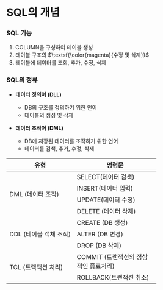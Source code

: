 # SQL의 개념

### SQL 기능

1. COLUMN을 구성하여 테이블 생성
2. 테이블 구조의 $\textsf{\color{magenta}{수정 및 삭제}}$
3. 테이블에 데이터를 조회, 추가, 수정, 삭제

### SQL의 정류

-  **데이터 정의어 (DLL)**

   -  DB의 구조를 정의하기 위한 언어
   -  테이블의 생성 및 삭제

-  **데이터 조작어 (DML)**

   -  DB에 저장된 데이터를 조작하기 위한 언어
   -  데이터를 검색, 추가, 수정, 삭제

<!-- |       유형        | 명령문               |
| :---------------: | :------------------- |
| DML (데이터 조작) | SELECT (데이터 검색) | -->

<table>
    <thead style="text-align: center">
        <tr>
            <th>유형</th>
            <th style="width:200px;">명령문</th>
        </tr>
    </thead>
    <tbody>
        <tr>
            <td rowspan="4">
                DML (데이터 조작)
            </td>
            <td >
                SELECT(데이터 검색)
            </td>
        </tr>
        <tr>
            <td>
                INSERT(데이터 입력)
            </td>
        </tr>
        <tr>
            <td>
                UPDATE(데이터 수정)
            </td>
        </tr>
        <tr>
            <td>
                DELETE (데이터 삭제)
            </td>
        </tr>
        <tr>
            <td rowspan="3">
                DDL (테이블 객체 조작)
            </td>
            <td >
                CREATE (DB 생성)
            </td>
        </tr>
        <tr>
            <td>
                ALTER (DB 변경)
            </td>
        </tr>
        <tr>
            <td>
                DROP (DB 삭제)
            </td>
        </tr>
                <tr>
            <td rowspan="2">
                TCL (트랙잭션 처리)
            </td>
            <td >
                COMMIT (트랜잭션의 정상적인 종료처리)
            </td>
        </tr>
        <tr>
            <td>
                ROLLBACK(트랜잭션 취소)
            </td>
        </tr>
    </tbody>
</table>

<!-- <table>
  <tr>
    <th colspan="2">DML (데이터 조작)</th>
  </tr>
  <tr>
    <td>유형</td>
    <td>명령문</td>
  </tr>
  <tr>
    <td>SELECT</td>
    <td>데이터 검색</td>
  </tr>
</table> -->
